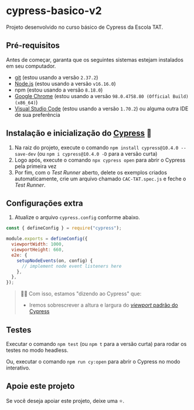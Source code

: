 # cypress-basico-v2

Projeto desenvolvido no curso básico de Cypress da Escola TAT.

## Pré-requisitos

Antes de começar, garanta que os seguintes sistemas estejam instalados em seu computador.

- [git](https://git-scm.com/) (estou usando a versão `2.37.2`)
- [Node.js](https://nodejs.org/en/) (estou usando a versão `v16.16.0`)
- npm (estou usando a versão `8.18.0`)
- [Google Chrome](https://www.google.com/intl/pt_br/chrome/) (estou usando a versão `98.0.4758.80 (Official Build) (x86_64)`)
- [Visual Studio Code](https://code.visualstudio.com/) (estou usando a versão `1.70.2`) ou alguma outra IDE de sua preferência

## Instalação e inicialização do [Cypress](https://cypress.io) 🌲

1. Na raiz do projeto, execute o comando `npm install cypress@10.4.0 --save-dev` (ou `npm i cypress@10.4.0 -D` para a versão curta)
2. Logo após, execute o comando `npx cypress open` para abrir o Cypress pela primeira vez
3. Por fim, com o _Test Runner_ aberto, delete os exemplos criados automaticamente, crie um arquivo chamado `CAC-TAT.spec.js` e feche o _Test Runner_.

## Configurações extra

1. Atualize o arquivo `cypress.config` conforme abaixo.

```js
const { defineConfig } = require("cypress");

module.exports = defineConfig({
  viewportWidth: 1000,
  viewportHeight: 660,
  e2e: {
    setupNodeEvents(on, config) {
      // implement node event listeners here
    },
  },
});
```
> 👨‍🏫 Com isso, estamos "dizendo ao Cypress" que:
>
> - Iremos sobrescrever a altura e largura do [_viewport_ padrão do Cypress](https://docs.cypress.io/api/commands/viewport#Defaults)

## Testes

Executar o comando `npm test` (ou `npm t` para a versão curta) para rodar os testes no modo headless.

Ou, executar o comando `npm run cy:open` para abrir o Cypress no modo interativo.

## Apoie este projeto

Se você deseja apoiar este projeto, deixe uma ⭐.